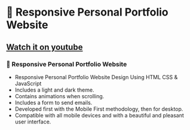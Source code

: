 # 💼 Responsive Personal Portfolio Website

## [Watch it on youtube](https://youtu.be/5-_2z-DdWng)

### 💼 Responsive Personal Portfolio Website

- Responsive Personal Portfolio Website Design Using HTML CSS & JavaScript
- Includes a light and dark theme.
- Contains animations when scrolling.
- Includes a form to send emails.
- Developed first with the Mobile First methodology, then for desktop.
- Compatible with all mobile devices and with a beautiful and pleasant user interface.

<!-- ![preview img](/preview.png) -->
